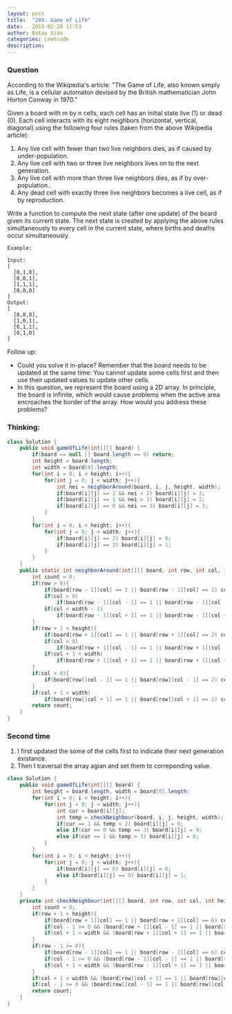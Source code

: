 ```yaml
---
layout: post
title:  "289. Game of Life"
date:   2019-02-28 11:53
author: Botao Xiao
categories: Leetcode
description:
---
```

### Question
According to the Wikipedia's article: "The Game of Life, also known simply as Life, is a cellular automaton devised by the British mathematician John Horton Conway in 1970."

Given a board with m by n cells, each cell has an initial state live (1) or dead (0). Each cell interacts with its eight neighbors (horizontal, vertical, diagonal) using the following four rules (taken from the above Wikipedia article):

1. Any live cell with fewer than two live neighbors dies, as if caused by under-population.
2. Any live cell with two or three live neighbors lives on to the next generation.
3. Any live cell with more than three live neighbors dies, as if by over-population..
4. Any dead cell with exactly three live neighbors becomes a live cell, as if by reproduction.

Write a function to compute the next state (after one update) of the board given its current state. The next state is created by applying the above rules simultaneously to every cell in the current state, where births and deaths occur simultaneously.

```
Example:

Input: 
[
  [0,1,0],
  [0,0,1],
  [1,1,1],
  [0,0,0]
]
Output: 
[
  [0,0,0],
  [1,0,1],
  [0,1,1],
  [0,1,0]
]
```
Follow up:
* Could you solve it in-place? Remember that the board needs to be updated at the same time: You cannot update some cells first and then use their updated values to update other cells.
* In this question, we represent the board using a 2D array. In principle, the board is infinite, which would cause problems when the active area encroaches the border of the array. How would you address these problems?


### Thinking:

```Java
class Solution {
    public void gameOfLife(int[][] board) {
        if(board == null || board.length == 0) return;
        int height = board.length;
        int width = board[0].length;
        for(int i = 0; i < height; i++){
            for(int j = 0; j < width; j++){
                int nei = neighborAround(board, i, j, height, width);
                if(board[i][j] == 1 && nei < 2) board[i][j] = 2;
                if(board[i][j] == 1 && nei > 3) board[i][j] = 2;
                if(board[i][j] == 0 && nei == 3) board[i][j] = 3;
            }
        }
        for(int i = 0; i < height; i++){
            for(int j = 0; j < width; j++){
                if(board[i][j] == 2) board[i][j] = 0;
                if(board[i][j] == 3) board[i][j] = 1;
            }
        }
    }
    public static int neighborAround(int[][] board, int row, int col, int height, int width){
        int count = 0;
        if(row > 0){
            if(board[row - 1][col] == 1 || board[row - 1][col] == 2) count++;
            if(col > 0)
                if(board[row - 1][col - 1] == 1 || board[row - 1][col - 1] == 2) count++;
            if(col < width - 1)
                if(board[row - 1][col + 1] == 1 || board[row - 1][col + 1] == 2) count++;
        }
        if(row + 1 < height){
            if(board[row + 1][col] == 1 || board[row + 1][col] == 2) count++;
            if(col > 0)
                if(board[row + 1][col - 1] == 1 || board[row + 1][col - 1] == 2) count++;
            if(col + 1 < width)
                if(board[row + 1][col + 1] == 1 || board[row + 1][col + 1] == 2) count++;
        }
        if(col > 0){
            if(board[row][col - 1] == 1 || board[row][col - 1] == 2) count++;
        }
        if(col + 1 < width)
            if(board[row][col + 1] == 1 || board[row][col + 1] == 2) count++;
        return count;
    }
}
```

### Second time
1. I first updated the some of the cells first to indicate their next generation existance.
2. Then I traversal the array agian and set them to correponding value.
```Java
class Solution {
    public void gameOfLife(int[][] board) {
        int height = board.length, width = board[0].length;
        for(int i = 0; i < height; i++){
            for(int j = 0; j < width; j++){
                int cur = board[i][j];
                int temp = checkNeighbour(board, i, j, height, width);
                if(cur == 1 && temp < 2) board[i][j] = 6;
                else if(cur == 0 && temp == 3) board[i][j] = 9;
                else if(cur == 1 && temp > 3) board[i][j] = 6;
            }
        }
        for(int i = 0; i < height; i++){
            for(int j = 0; j < width; j++){
                if(board[i][j] == 6) board[i][j] = 0;
                else if(board[i][j] == 9) board[i][j] = 1;
            }
        }
    }
    private int checkNeighbour(int[][] board, int row, int col, int height, int width){
        int count = 0;
        if(row + 1 < height){
            if(board[row + 1][col] == 1 || board[row + 1][col] == 6) count++;
            if(col - 1 >= 0 && (board[row + 1][col - 1] == 1 || board[row + 1][col - 1] == 6)) count ++;
            if(col + 1 < width && (board[row + 1][col + 1] == 1 || board[row + 1][col + 1] == 6)) count ++;
        }
        if(row - 1 >= 0){
            if(board[row - 1][col] == 1 || board[row - 1][col] == 6) count++;
            if(col - 1 >= 0 && (board[row - 1][col - 1] == 1 || board[row - 1][col - 1] == 6)) count ++;
            if(col + 1 < width && (board[row - 1][col + 1] == 1 || board[row - 1][col + 1] == 6)) count ++;
        }
        if(col + 1 < width && (board[row][col + 1] == 1 || board[row][col + 1] == 6)) count++;
        if(col - 1 >= 0 && (board[row][col - 1] == 1 || board[row][col - 1] == 6)) count++;
        return count;
    }
}
```